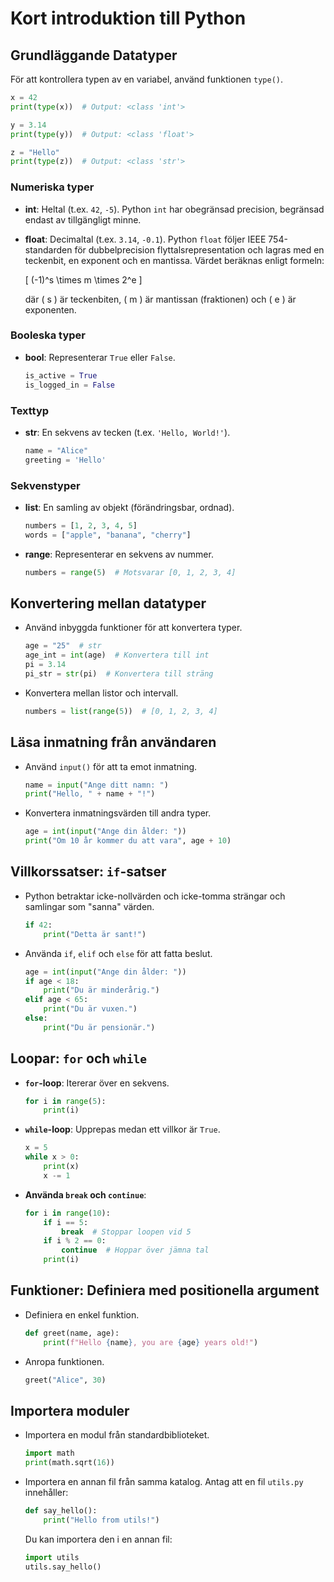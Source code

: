 # Kort introduktion till Python

## Grundläggande Datatyper

För att kontrollera typen av en variabel, använd funktionen `type()`.

```python
x = 42
print(type(x))  # Output: <class 'int'>

y = 3.14
print(type(y))  # Output: <class 'float'>

z = "Hello"
print(type(z))  # Output: <class 'str'>
```

### Numeriska typer

- **int**: Heltal (t.ex. `42`, `-5`). Python `int` har obegränsad precision, begränsad endast av tillgängligt minne.
- **float**: Decimaltal (t.ex. `3.14`, `-0.1`). Python `float` följer IEEE 754-standarden för dubbelprecision flyttalsrepresentation och lagras med en teckenbit, en exponent och en mantissa. Värdet beräknas enligt formeln:

  \[ (-1)^s \times m \times 2^e \]

  där \( s \) är teckenbiten, \( m \) är mantissan (fraktionen) och \( e \) är exponenten.

### Booleska typer

- **bool**: Representerar `True` eller `False`.

  ```python
  is_active = True
  is_logged_in = False
  ```

### Texttyp

- **str**: En sekvens av tecken (t.ex. `'Hello, World!'`).

  ```python
  name = "Alice"
  greeting = 'Hello'
  ```

### Sekvenstyper

- **list**: En samling av objekt (förändringsbar, ordnad).

  ```python
  numbers = [1, 2, 3, 4, 5]
  words = ["apple", "banana", "cherry"]
  ```

- **range**: Representerar en sekvens av nummer.

  ```python
  numbers = range(5)  # Motsvarar [0, 1, 2, 3, 4]
  ```

## Konvertering mellan datatyper

- Använd inbyggda funktioner för att konvertera typer.

  ```python
  age = "25"  # str
  age_int = int(age)  # Konvertera till int
  pi = 3.14
  pi_str = str(pi)  # Konvertera till sträng
  ```

- Konvertera mellan listor och intervall.

  ```python
  numbers = list(range(5))  # [0, 1, 2, 3, 4]
  ```

## Läsa inmatning från användaren

- Använd `input()` för att ta emot inmatning.

  ```python
  name = input("Ange ditt namn: ")
  print("Hello, " + name + "!")
  ```

- Konvertera inmatningsvärden till andra typer.

  ```python
  age = int(input("Ange din ålder: "))
  print("Om 10 år kommer du att vara", age + 10)
  ```

## Villkorssatser: `if`-satser

- Python betraktar icke-nollvärden och icke-tomma strängar och samlingar som "sanna" värden.

  ```python
  if 42:
      print("Detta är sant!")
  ```

- Använda `if`, `elif` och `else` för att fatta beslut.

  ```python
  age = int(input("Ange din ålder: "))
  if age < 18:
      print("Du är minderårig.")
  elif age < 65:
      print("Du är vuxen.")
  else:
      print("Du är pensionär.")
  ```

## Loopar: `for` och `while`

- **`for`-loop**: Itererar över en sekvens.

  ```python
  for i in range(5):
      print(i)
  ```

- **`while`-loop**: Upprepas medan ett villkor är `True`.

  ```python
  x = 5
  while x > 0:
      print(x)
      x -= 1
  ```

- **Använda `break` och `continue`**:

  ```python
  for i in range(10):
      if i == 5:
          break  # Stoppar loopen vid 5
      if i % 2 == 0:
          continue  # Hoppar över jämna tal
      print(i)
  ```

## Funktioner: Definiera med positionella argument

- Definiera en enkel funktion.

  ```python
  def greet(name, age):
      print(f"Hello {name}, you are {age} years old!")
  ```

- Anropa funktionen.

  ```python
  greet("Alice", 30)
  ```

## Importera moduler

- Importera en modul från standardbiblioteket.

  ```python
  import math
  print(math.sqrt(16))
  ```

- Importera en annan fil från samma katalog.
  Antag att en fil `utils.py` innehåller:

  ```python
  def say_hello():
      print("Hello from utils!")
  ```

  Du kan importera den i en annan fil:

  ```python
  import utils
  utils.say_hello()
  ```
